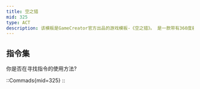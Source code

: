 ```yaml
---
title: 空之猎
mid: 325
type: ACT
description: 该模板是GameCreator官方出品的游戏模板-《空之猎》。 是一款带有360度射击模式战斗的平台跳跃类游戏模板。 该模板包含了GameCreator引擎的功能以及模板独有的核心系统以及编辑器。
---
```


## 指令集

你是否在寻找指令的使用方法?

::Commads{mid=325}
::
